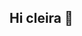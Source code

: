 ## Hi cleira 👋

<!--
**tlclarinha/tlclarinha** is a ✨ _special_ ✨ repository because its `README.md` (this file) appears on your GitHub profile.

Here are some ideas to get you started:

- 🔭 I’m currently working on nada
- 🌱 I’m currently learning tecnologia
- 👯 I’m looking to collaborate on ninguem
- 🤔 I’m looking for help with programar
- 💬 Ask me about a vida
- 📫 How to reach me: ...
- 😄 Pronouns: ela\dela
- ⚡ Fun fact: ...
-->
